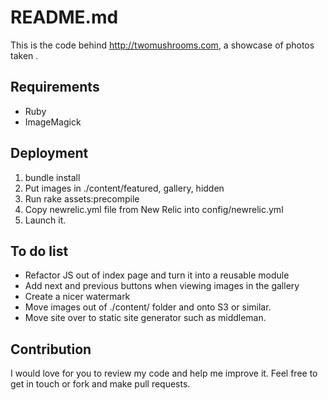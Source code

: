 # README.md

This is the code behind http://twomushrooms.com, a showcase of photos taken .


## Requirements

 - Ruby
 - ImageMagick

## Deployment

  1. bundle install
  2. Put images in ./content/featured, gallery, hidden
  3. Run rake assets:precompile
  4. Copy newrelic.yml file from New Relic into config/newrelic.yml
  5. Launch it.

## To do list

 - Refactor JS out of index page and turn it into a reusable module
 - Add next and previous buttons when viewing images in the gallery
 - Create a nicer watermark
 - Move images out of ./content/ folder and onto S3 or similar.
 - Move site over to static site generator such as middleman.

## Contribution

I would love for you to review my code and help me improve it.
Feel free to get in touch or fork and make pull requests.


